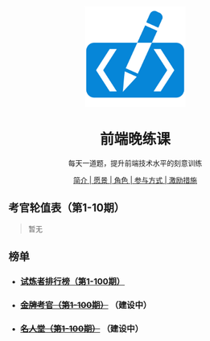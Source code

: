 <p align="center">
  <img width="200" src="./assets/images/logo.svg" alt="logo">
</p>

<h1 align="center">前端晚练课</h1>

<div align="center">
每天一道题，提升前端技术水平的刻意训练


[简介 | 愿景 | 角色 | 参与方式 | 激励措施](./about.md)
</div>

## 考官轮值表（第1-10期）
> 暂无

## 榜单

- ### [试炼者排行榜（第1-100期）](https://fezaoduke.github.io/fe-practice-hard/ranking-list/index.html#session1)
- ### ~~[金牌考官（第1-100期）](https://fezaoduke.github.io/fe-practice-hard/gold-examiner/index.html#session1)~~ （建设中）
- ### ~~[名人堂（第1-100期）](https://fezaoduke.github.io/fe-practice-hard/hall-of-fame/index.html#session1)~~ （建设中）
